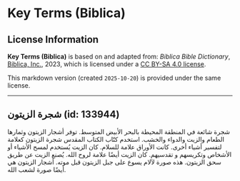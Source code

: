 # Key Terms (Biblica)

## License Information

**Key Terms (Biblica)** is based on and adapted from: _Biblica Bible Dictionary_, [Biblica, Inc.](https://www.biblica.com/), 2023, which is licensed under a [CC BY-SA 4.0 license](https://creativecommons.org/licenses/by-sa/4.0/legalcode.en).

This markdown version (created `2025-10-20`) is provided under the same license.



--------------------------------

## شجرة الزيتون (id: 133944)

شجرة شائعة في المنطقة المحيطة بالبحر الأبيض المتوسط. توفر أشجار الزيتون وثمارها الطعام والزيت والدواء والخشب. استخدم كتّاب الكتاب المقدس شجرة الزيتون كعلامة لتفسير أشياء أخرى. كانت الأوراق علامة للسلام. كان الزيت يُستخدم لمسح الأشياء أو الأشخاص وتكريسهم و تقدسيهم. كان الزيت أيضًا علامة لروح الله. يُصنع الزيت عن طريق سحق الزيتون. هذه صورة لآلام يسوع على جبل الزيتون قبل موته. أشجار الزيتون هي أيضًا صورة لشعب الله.



